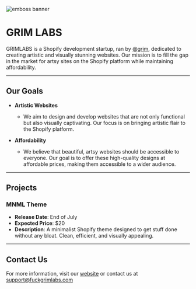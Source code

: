![emboss banner](https://github.com/ilovegrim/.github/assets/75869731/ab0a4bef-1f36-42c3-8071-60f3463ef503)

# GRIM LABS

GRIMLABS is a Shopify development startup, ran by [@grim](https://github.com/vys69), dedicated to creating artistic and visually stunning websites. Our mission is to fill the gap in the market for artsy sites on the Shopify platform while maintaining affordability.

---

## Our Goals

- **Artistic Websites**
  - We aim to design and develop websites that are not only functional but also visually captivating. Our focus is on bringing artistic flair to the Shopify platform.

- **Affordability**
  - We believe that beautiful, artsy websites should be accessible to everyone. Our goal is to offer these high-quality designs at affordable prices, making them accessible to a wider audience.

---

## Projects

### MNML Theme
- **Release Date**: End of July
- **Expected Price**: $20
- **Description**: A minimalist Shopify theme designed to get stuff done without any bloat. Clean, efficient, and visually appealing.

---

## Contact Us

For more information, visit our [website](#) or contact us at [support@fuckgrimlabs.com](mailto:support@fuckgrimlabs.com)
